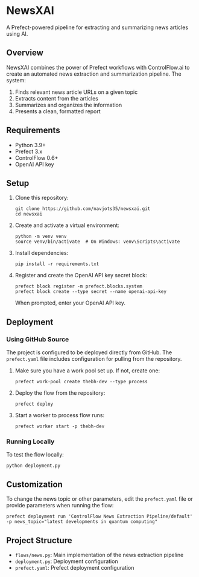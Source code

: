 # NewsXAI

A Prefect-powered pipeline for extracting and summarizing news articles using AI.

## Overview

NewsXAI combines the power of Prefect workflows with ControlFlow.ai to create an automated news extraction and summarization pipeline. The system:

1. Finds relevant news article URLs on a given topic
2. Extracts content from the articles
3. Summarizes and organizes the information
4. Presents a clean, formatted report

## Requirements

- Python 3.9+
- Prefect 3.x
- ControlFlow 0.6+
- OpenAI API key

## Setup

1. Clone this repository:
   ```
   git clone https://github.com/navjots35/newsxai.git
   cd newsxai
   ```

2. Create and activate a virtual environment:
   ```
   python -m venv venv
   source venv/bin/activate  # On Windows: venv\Scripts\activate
   ```

3. Install dependencies:
   ```
   pip install -r requirements.txt
   ```

4. Register and create the OpenAI API key secret block:
   ```
   prefect block register -m prefect.blocks.system
   prefect block create --type secret --name openai-api-key
   ```
   When prompted, enter your OpenAI API key.

## Deployment

### Using GitHub Source

The project is configured to be deployed directly from GitHub. The `prefect.yaml` file includes configuration for pulling from the repository.

1. Make sure you have a work pool set up. If not, create one:
   ```
   prefect work-pool create thebh-dev --type process
   ```

2. Deploy the flow from the repository:
   ```
   prefect deploy
   ```

3. Start a worker to process flow runs:
   ```
   prefect worker start -p thebh-dev
   ```

### Running Locally

To test the flow locally:

```
python deployment.py
```

## Customization

To change the news topic or other parameters, edit the `prefect.yaml` file or provide parameters when running the flow:

```
prefect deployment run 'ControlFlow News Extraction Pipeline/default' -p news_topic="latest developments in quantum computing"
```

## Project Structure

- `flows/news.py`: Main implementation of the news extraction pipeline
- `deployment.py`: Deployment configuration
- `prefect.yaml`: Prefect deployment configuration
